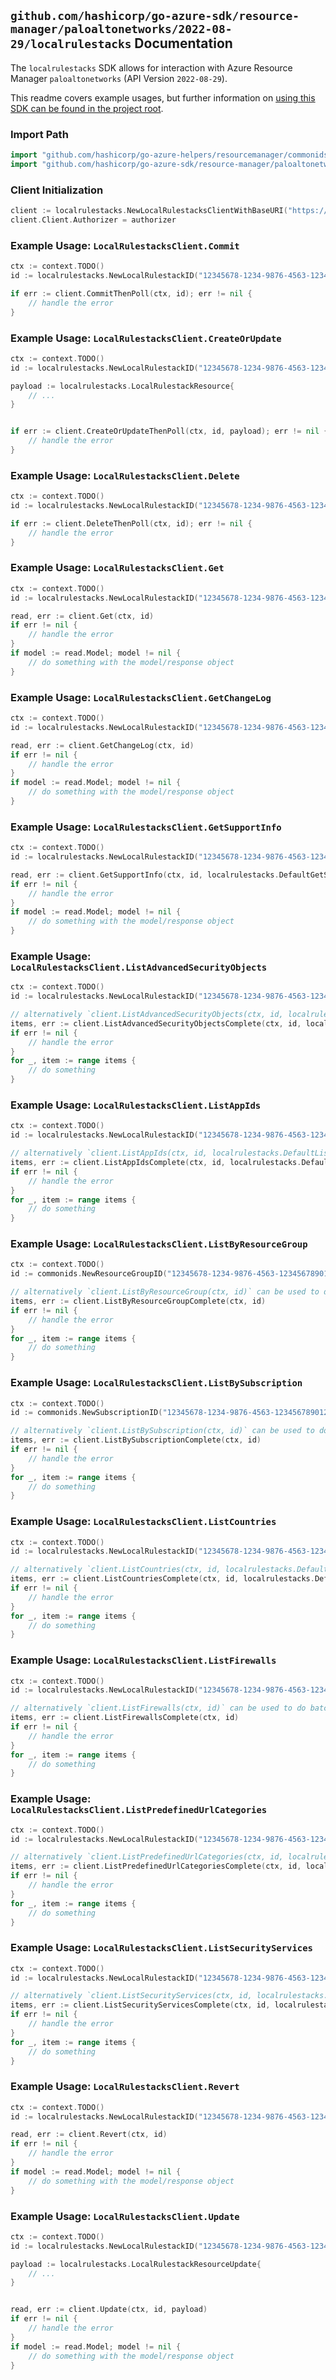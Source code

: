 
## `github.com/hashicorp/go-azure-sdk/resource-manager/paloaltonetworks/2022-08-29/localrulestacks` Documentation

The `localrulestacks` SDK allows for interaction with Azure Resource Manager `paloaltonetworks` (API Version `2022-08-29`).

This readme covers example usages, but further information on [using this SDK can be found in the project root](https://github.com/hashicorp/go-azure-sdk/tree/main/docs).

### Import Path

```go
import "github.com/hashicorp/go-azure-helpers/resourcemanager/commonids"
import "github.com/hashicorp/go-azure-sdk/resource-manager/paloaltonetworks/2022-08-29/localrulestacks"
```


### Client Initialization

```go
client := localrulestacks.NewLocalRulestacksClientWithBaseURI("https://management.azure.com")
client.Client.Authorizer = authorizer
```


### Example Usage: `LocalRulestacksClient.Commit`

```go
ctx := context.TODO()
id := localrulestacks.NewLocalRulestackID("12345678-1234-9876-4563-123456789012", "example-resource-group", "localRulestackName")

if err := client.CommitThenPoll(ctx, id); err != nil {
	// handle the error
}
```


### Example Usage: `LocalRulestacksClient.CreateOrUpdate`

```go
ctx := context.TODO()
id := localrulestacks.NewLocalRulestackID("12345678-1234-9876-4563-123456789012", "example-resource-group", "localRulestackName")

payload := localrulestacks.LocalRulestackResource{
	// ...
}


if err := client.CreateOrUpdateThenPoll(ctx, id, payload); err != nil {
	// handle the error
}
```


### Example Usage: `LocalRulestacksClient.Delete`

```go
ctx := context.TODO()
id := localrulestacks.NewLocalRulestackID("12345678-1234-9876-4563-123456789012", "example-resource-group", "localRulestackName")

if err := client.DeleteThenPoll(ctx, id); err != nil {
	// handle the error
}
```


### Example Usage: `LocalRulestacksClient.Get`

```go
ctx := context.TODO()
id := localrulestacks.NewLocalRulestackID("12345678-1234-9876-4563-123456789012", "example-resource-group", "localRulestackName")

read, err := client.Get(ctx, id)
if err != nil {
	// handle the error
}
if model := read.Model; model != nil {
	// do something with the model/response object
}
```


### Example Usage: `LocalRulestacksClient.GetChangeLog`

```go
ctx := context.TODO()
id := localrulestacks.NewLocalRulestackID("12345678-1234-9876-4563-123456789012", "example-resource-group", "localRulestackName")

read, err := client.GetChangeLog(ctx, id)
if err != nil {
	// handle the error
}
if model := read.Model; model != nil {
	// do something with the model/response object
}
```


### Example Usage: `LocalRulestacksClient.GetSupportInfo`

```go
ctx := context.TODO()
id := localrulestacks.NewLocalRulestackID("12345678-1234-9876-4563-123456789012", "example-resource-group", "localRulestackName")

read, err := client.GetSupportInfo(ctx, id, localrulestacks.DefaultGetSupportInfoOperationOptions())
if err != nil {
	// handle the error
}
if model := read.Model; model != nil {
	// do something with the model/response object
}
```


### Example Usage: `LocalRulestacksClient.ListAdvancedSecurityObjects`

```go
ctx := context.TODO()
id := localrulestacks.NewLocalRulestackID("12345678-1234-9876-4563-123456789012", "example-resource-group", "localRulestackName")

// alternatively `client.ListAdvancedSecurityObjects(ctx, id, localrulestacks.DefaultListAdvancedSecurityObjectsOperationOptions())` can be used to do batched pagination
items, err := client.ListAdvancedSecurityObjectsComplete(ctx, id, localrulestacks.DefaultListAdvancedSecurityObjectsOperationOptions())
if err != nil {
	// handle the error
}
for _, item := range items {
	// do something
}
```


### Example Usage: `LocalRulestacksClient.ListAppIds`

```go
ctx := context.TODO()
id := localrulestacks.NewLocalRulestackID("12345678-1234-9876-4563-123456789012", "example-resource-group", "localRulestackName")

// alternatively `client.ListAppIds(ctx, id, localrulestacks.DefaultListAppIdsOperationOptions())` can be used to do batched pagination
items, err := client.ListAppIdsComplete(ctx, id, localrulestacks.DefaultListAppIdsOperationOptions())
if err != nil {
	// handle the error
}
for _, item := range items {
	// do something
}
```


### Example Usage: `LocalRulestacksClient.ListByResourceGroup`

```go
ctx := context.TODO()
id := commonids.NewResourceGroupID("12345678-1234-9876-4563-123456789012", "example-resource-group")

// alternatively `client.ListByResourceGroup(ctx, id)` can be used to do batched pagination
items, err := client.ListByResourceGroupComplete(ctx, id)
if err != nil {
	// handle the error
}
for _, item := range items {
	// do something
}
```


### Example Usage: `LocalRulestacksClient.ListBySubscription`

```go
ctx := context.TODO()
id := commonids.NewSubscriptionID("12345678-1234-9876-4563-123456789012")

// alternatively `client.ListBySubscription(ctx, id)` can be used to do batched pagination
items, err := client.ListBySubscriptionComplete(ctx, id)
if err != nil {
	// handle the error
}
for _, item := range items {
	// do something
}
```


### Example Usage: `LocalRulestacksClient.ListCountries`

```go
ctx := context.TODO()
id := localrulestacks.NewLocalRulestackID("12345678-1234-9876-4563-123456789012", "example-resource-group", "localRulestackName")

// alternatively `client.ListCountries(ctx, id, localrulestacks.DefaultListCountriesOperationOptions())` can be used to do batched pagination
items, err := client.ListCountriesComplete(ctx, id, localrulestacks.DefaultListCountriesOperationOptions())
if err != nil {
	// handle the error
}
for _, item := range items {
	// do something
}
```


### Example Usage: `LocalRulestacksClient.ListFirewalls`

```go
ctx := context.TODO()
id := localrulestacks.NewLocalRulestackID("12345678-1234-9876-4563-123456789012", "example-resource-group", "localRulestackName")

// alternatively `client.ListFirewalls(ctx, id)` can be used to do batched pagination
items, err := client.ListFirewallsComplete(ctx, id)
if err != nil {
	// handle the error
}
for _, item := range items {
	// do something
}
```


### Example Usage: `LocalRulestacksClient.ListPredefinedUrlCategories`

```go
ctx := context.TODO()
id := localrulestacks.NewLocalRulestackID("12345678-1234-9876-4563-123456789012", "example-resource-group", "localRulestackName")

// alternatively `client.ListPredefinedUrlCategories(ctx, id, localrulestacks.DefaultListPredefinedUrlCategoriesOperationOptions())` can be used to do batched pagination
items, err := client.ListPredefinedUrlCategoriesComplete(ctx, id, localrulestacks.DefaultListPredefinedUrlCategoriesOperationOptions())
if err != nil {
	// handle the error
}
for _, item := range items {
	// do something
}
```


### Example Usage: `LocalRulestacksClient.ListSecurityServices`

```go
ctx := context.TODO()
id := localrulestacks.NewLocalRulestackID("12345678-1234-9876-4563-123456789012", "example-resource-group", "localRulestackName")

// alternatively `client.ListSecurityServices(ctx, id, localrulestacks.DefaultListSecurityServicesOperationOptions())` can be used to do batched pagination
items, err := client.ListSecurityServicesComplete(ctx, id, localrulestacks.DefaultListSecurityServicesOperationOptions())
if err != nil {
	// handle the error
}
for _, item := range items {
	// do something
}
```


### Example Usage: `LocalRulestacksClient.Revert`

```go
ctx := context.TODO()
id := localrulestacks.NewLocalRulestackID("12345678-1234-9876-4563-123456789012", "example-resource-group", "localRulestackName")

read, err := client.Revert(ctx, id)
if err != nil {
	// handle the error
}
if model := read.Model; model != nil {
	// do something with the model/response object
}
```


### Example Usage: `LocalRulestacksClient.Update`

```go
ctx := context.TODO()
id := localrulestacks.NewLocalRulestackID("12345678-1234-9876-4563-123456789012", "example-resource-group", "localRulestackName")

payload := localrulestacks.LocalRulestackResourceUpdate{
	// ...
}


read, err := client.Update(ctx, id, payload)
if err != nil {
	// handle the error
}
if model := read.Model; model != nil {
	// do something with the model/response object
}
```

